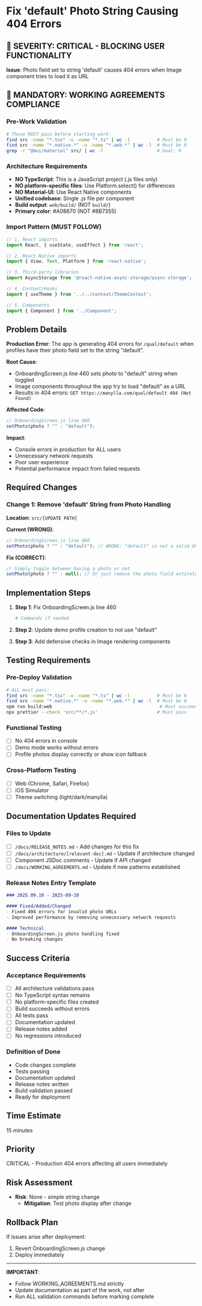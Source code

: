 # Fix 'default' Photo String Causing 404 Errors

## 🔴 SEVERITY: CRITICAL - BLOCKING USER FUNCTIONALITY

**Issue**: Photo field set to string 'default' causes 404 errors when Image component tries to load it as URL

## 🔴 MANDATORY: WORKING AGREEMENTS COMPLIANCE

### Pre-Work Validation
```bash
# These MUST pass before starting work:
find src -name "*.tsx" -o -name "*.ts" | wc -l          # Must be 0
find src -name "*.native.*" -o -name "*.web.*" | wc -l  # Must be 0
grep -r "@mui/material" src/ | wc -l                    # Goal: 0
```

### Architecture Requirements
- **NO TypeScript**: This is a JavaScript project (.js files only)
- **NO platform-specific files**: Use Platform.select() for differences
- **NO Material-UI**: Use React Native components
- **Unified codebase**: Single .js file per component
- **Build output**: `web/build/` (NOT `build/`)
- **Primary color**: #A08670 (NOT #8B7355)

### Import Pattern (MUST FOLLOW)
```javascript
// 1. React imports
import React, { useState, useEffect } from 'react';

// 2. React Native imports
import { View, Text, Platform } from 'react-native';

// 3. Third-party libraries
import AsyncStorage from '@react-native-async-storage/async-storage';

// 4. Context/Hooks
import { useTheme } from '../../context/ThemeContext';

// 5. Components
import { Component } from '../Component';
```

## Problem Details

**Production Error**: The app is generating 404 errors for `/qual/default` when profiles have their photo field set to the string "default".

**Root Cause**:
- OnboardingScreen.js line 460 sets photo to "default" string when toggled
- Image components throughout the app try to load "default" as a URL
- Results in 404 errors: `GET https://manylla.com/qual/default 404 (Not Found)`

**Affected Code**:
```javascript
// OnboardingScreen.js line 460
setPhoto(photo ? "" : "default");
```

**Impact**:
- Console errors in production for ALL users
- Unnecessary network requests
- Poor user experience
- Potential performance impact from failed requests

## Required Changes

### Change 1: Remove 'default' String from Photo Handling
**Location**: `src/[UPDATE PATH]`

**Current (WRONG)**:
```javascript
// OnboardingScreen.js line 460
setPhoto(photo ? "" : "default"); // WRONG: "default" is not a valid URL
```

**Fix (CORRECT)**:
```javascript
// Simply toggle between having a photo or not
setPhoto(photo ? "" : null); // Or just remove the photo field entirely
```

## Implementation Steps

1. **Step 1**: Fix OnboardingScreen.js line 460
   ```bash
   # Commands if needed
   ```

2. **Step 2**: Update demo profile creation to not use "default"

3. **Step 3**: Add defensive checks in Image rendering components

## Testing Requirements

### Pre-Deploy Validation
```bash
# ALL must pass:
find src -name "*.tsx" -o -name "*.ts" | wc -l          # Must be 0
find src -name "*.native.*" -o -name "*.web.*" | wc -l  # Must be 0
npm run build:web                                        # Must succeed
npx prettier --check 'src/**/*.js'                      # Must pass
```

### Functional Testing
- [ ] No 404 errors in console
- [ ] Demo mode works without errors
- [ ] Profile photos display correctly or show icon fallback

### Cross-Platform Testing
- [ ] Web (Chrome, Safari, Firefox)
- [ ] iOS Simulator
- [ ] Theme switching (light/dark/manylla)

## Documentation Updates Required

### Files to Update
- [ ] `/docs/RELEASE_NOTES.md` - Add changes for this fix
- [ ] `/docs/architecture/[relevant-doc].md` - Update if architecture changed
- [ ] Component JSDoc comments - Update if API changed
- [ ] `/docs/WORKING_AGREEMENTS.md` - Update if new patterns established

### Release Notes Entry Template
```markdown
### 2025.09.10 - 2025-09-10

#### Fixed/Added/Changed
- Fixed 404 errors for invalid photo URLs
- Improved performance by removing unnecessary network requests

#### Technical
- OnboardingScreen.js photo handling fixed
- No breaking changes
```

## Success Criteria

### Acceptance Requirements
- [ ] All architecture validations pass
- [ ] No TypeScript syntax remains
- [ ] No platform-specific files created
- [ ] Build succeeds without errors
- [ ] All tests pass
- [ ] Documentation updated
- [ ] Release notes added
- [ ] No regressions introduced

### Definition of Done
- Code changes complete
- Tests passing
- Documentation updated
- Release notes written
- Build validation passed
- Ready for deployment

## Time Estimate
15 minutes

## Priority
CRITICAL - Production 404 errors affecting all users immediately

## Risk Assessment
- **Risk**: None - simple string change
  - **Mitigation**: Test photo display after change

## Rollback Plan
If issues arise after deployment:
1. Revert OnboardingScreen.js change
2. Deploy immediately

---

**IMPORTANT**: 
- Follow WORKING_AGREEMENTS.md strictly
- Update documentation as part of the work, not after
- Run ALL validation commands before marking complete
